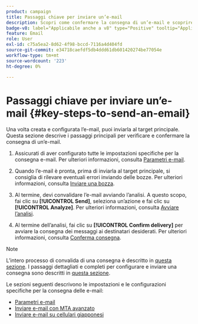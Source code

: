 ```yaml
---
product: campaign
title: Passaggi chiave per inviare un’e-mail
description: Scopri come confermare la consegna di un’e-mail e scoprire le specificità della consegna dei messaggi e-mail
badge-v8: label="Applicabile anche a v8" type="Positive" tooltip="Applicabile anche a Campaign v8"
feature: Email
role: User
exl-id: c75a5ea2-8d62-4f98-bccd-7116a4d404fd
source-git-commit: e34718caefdf5db4ddd61db601420274be77054e
workflow-type: tm+mt
source-wordcount: '223'
ht-degree: 0%

---
```


# Passaggi chiave per inviare un’e-mail {#key-steps-to-send-an-email}

Una volta creata e configurata l’e-mail, puoi inviarla al target principale. Questa sezione descrive i passaggi principali per verificare e confermare la consegna di un’e-mail.

1. Assicurati di aver configurato tutte le impostazioni specifiche per la consegna e-mail. Per ulteriori informazioni, consulta [Parametri e-mail](email-parameters.md).
1. Quando l’e-mail è pronta, prima di inviarla al target principale, si consiglia di rilevare eventuali errori inviando delle bozze. Per ulteriori informazioni, consulta [Inviare una bozza](steps-validating-the-delivery.md#sending-a-proof).

1. Al termine, devi convalidare l’e-mail avviando l’analisi. A questo scopo, fai clic su **[!UICONTROL Send]**, seleziona un’azione e fai clic su **[!UICONTROL Analyze]**. Per ulteriori informazioni, consulta [Avviare l’analisi](steps-validating-the-delivery.md#analyzing-the-delivery).

1. Al termine dell’analisi, fai clic su **[!UICONTROL Confirm delivery]** per avviare la consegna dei messaggi ai destinatari desiderati. Per ulteriori informazioni, consulta [Conferma consegna](steps-sending-the-delivery.md#confirming-delivery).

   <!--Add screenshot with analysis done and Confirm delivery button activated.-->

>[!NOTE]
>
>L’intero processo di convalida di una consegna è descritto in [questa sezione](steps-validating-the-delivery.md). I passaggi dettagliati e completi per configurare e inviare una consegna sono descritti in [questa sezione](steps-sending-the-delivery.md).

Le sezioni seguenti descrivono le impostazioni e le configurazioni specifiche per la consegna delle e-mail:
<!--* [Generating the mirror page](generating-mirror-page.md)
* [Email BCC](email-bcc.md)-->
* [Parametri e-mail](email-parameters.md)
* [Inviare e-mail con MTA avanzato](sending-with-enhanced-mta.md)
* [Inviare e-mail su cellulari giapponesi](sending-emails-on-japanese-mobiles.md)
